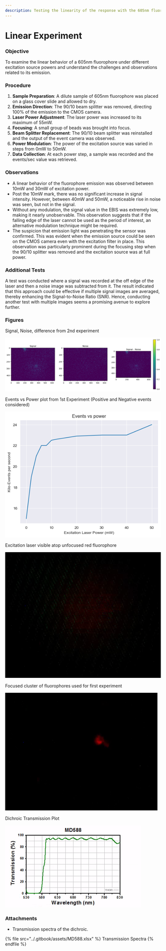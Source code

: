 ```yaml
---
description: Testing the linearity of the response with the 605nm fluorophore
---
```


# Linear Experiment

### Objective

To examine the linear behavior of a 605nm fluorophore under different excitation source powers and understand the challenges and observations related to its emission.

### Procedure

1. **Sample Preparation**: A dilute sample of 605nm fluorophore was placed on a glass cover slide and allowed to dry.
2. **Emission Direction**: The 90/10 beam splitter was removed, directing 100% of the emission to the CMOS camera.
3. **Laser Power Adjustment**: The laser power was increased to its maximum of 55mW.
4. **Focusing**: A small group of beads was brought into focus.
5. **Beam Splitter Replacement**: The 90/10 beam splitter was reinstalled and the output of the event camera was observed.
6. **Power Modulation**: The power of the excitation source was varied in steps from 0mW to 50mW.
7. **Data Collection**: At each power step, a sample was recorded and the events/sec value was retrieved.

### **Observations**

* A linear behavior of the fluorophore emission was observed between 10mW and 30mW of excitation power.
* Post the 10mW mark, there was no significant increase in signal intensity. However, between 40mW and 50mW, a noticeable rise in noise was seen, but not in the signal.
* Without any modulation, the signal value in the EBIS was extremely low, making it nearly unobservable. This observation suggests that if the falling edge of the laser cannot be used as the period of interest, an alternative modulation technique might be required.
* The suspicion that emission light was penetrating the sensor was confirmed. This was evident when the emission source could be seen on the CMOS camera even with the excitation filter in place. This observation was particularly prominent during the focusing step when the 90/10 splitter was removed and the excitation source was at full power.

### Additional Tests

A test was conducted where a signal was recorded at the off edge of the laser and then a noise image was subtracted from it. The result indicated that this approach could be effective if multiple signal images are averaged, thereby enhancing the Signal-to-Noise Ratio (SNR). Hence, conducting another test with multiple images seems a promising avenue to explore further.

### Figures



Signal, Noise, difference from 2nd experiment

![](<../.gitbook/assets/image (28).png>)

Events vs Power plot from 1st Experiment (Positive and Negative events considered)

![](<../.gitbook/assets/image (29).png>)

Excitation laser visible atop unfocused red fluorophore

![](<../.gitbook/assets/image (30).png>)

Focused cluster of fluorophores used for first experiment

![](<../.gitbook/assets/image (31).png>)

Dichroic Transmission Plot

![](<../.gitbook/assets/image (13).png>)

### **Attachments**

* Transmission spectra of the dichroic.

{% file src="../.gitbook/assets/MD588.xlsx" %}
Transmission Spectra
{% endfile %}
